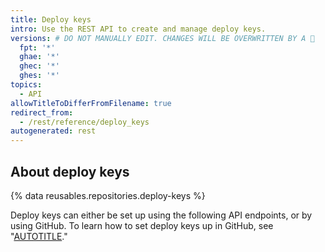 ```yaml
---
title: Deploy keys
intro: Use the REST API to create and manage deploy keys.
versions: # DO NOT MANUALLY EDIT. CHANGES WILL BE OVERWRITTEN BY A 🤖
  fpt: '*'
  ghae: '*'
  ghec: '*'
  ghes: '*'
topics:
  - API
allowTitleToDifferFromFilename: true
redirect_from:
  - /rest/reference/deploy_keys
autogenerated: rest
---
```


## About deploy keys

{% data reusables.repositories.deploy-keys %}

Deploy keys can either be set up using the following API endpoints, or by using GitHub. To learn how to set deploy keys up in GitHub, see "[AUTOTITLE](/authentication/connecting-to-github-with-ssh/managing-deploy-keys)."

<!-- Content after this section is automatically generated -->
